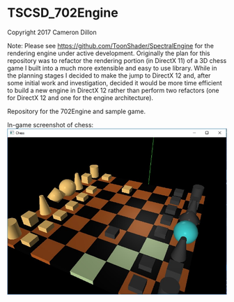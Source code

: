 # TSCSD_702Engine
Copyright 2017 Cameron Dillon

Note: Please see https://github.com/ToonShader/SpectralEngine for the rendering engine under active development. Originally the plan for this repository was to refactor the rendering portion (in DirectX 11) of a 3D chess game I built into a much more extensible and easy to use library. While in the planning stages I decided to make the jump to DirectX 12 and, after some initial work and investigation, decided it would be more time efficient to build a new engine in DirectX 12 rather than perform two refactors (one for DirectX 12 and one for the engine architecture).

Repository for the 702Engine and sample game.

In-game screenshot of chess:
![Alt text](Screenshot.jpg?raw=true "Title")
